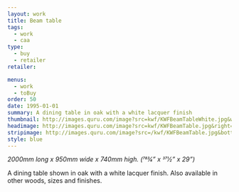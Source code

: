 ```yaml
---
layout: work
title: Beam table
tags:
  - work
  - caa
type:
  - buy
  - retailer
retailer:

menus:
  - work
  - toBuy
order: 50
date: 1995-01-01
summary: A dining table in oak with a white lacquer finish
thumbnail: http://images.quru.com/image?src=kwf/KWFBeamTableWhite.jpg&width=175&height=175&fill=%23ffffff
headimage: http://images.quru.com/image?src=kwf/KWFBeamTable.jpg&right=0.99&bottom=0.99
stripimage: http://images.quru.com/image?src=/kwf/KWFBeamTable.jpg&bottom=0.80751&top=0.23474
style: blue
---
```

_2000mm long x 950mm wide x 740mm high. (783⁄4” x 371⁄2” x 29”)_

A dining table shown in oak with a white lacquer finish. Also available in other woods, sizes and finishes.
